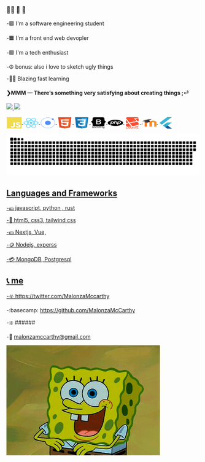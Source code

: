 ### 	:pirate_flag: :crossed_flags: :checkered_flag:


-:green_square: I'm a software engineering student

-:orange_square: I'm a front end web devopler

-:blue_square: I'm a tech enthusiast

-:peace_symbol: bonus: also i love to sketch ugly things

-:pirate_flag: Blazing fast learning


#### ❯MMM — There’s something very satisfying about creating things ;⏎

<div>
  <a href="https://github.com/MalonzaMcCarthy">
  <img height="180em" src="https://github-readme-stats.vercel.app/api?username=MalonzaMcCarthy&show_icons=true&theme=dracula&include_all_commits=true&count_private=true"/>
  <img height="180em" src="https://github-readme-stats.vercel.app/api/top-langs/?username=MalonzaMcCarthy&layout=compact&langs_count=7&theme=dracula"/>
</div>
<div style="display: inline_block"><br>
  <img align="center" alt="Mano-Js" height="30" width="40" src="https://raw.githubusercontent.com/devicons/devicon/master/icons/javascript/javascript-plain.svg">
  <img align="center" alt="Mano-React" height="30" width="40" src="https://raw.githubusercontent.com/devicons/devicon/master/icons/react/react-original.svg">
  <img align="center" alt="Mano-Ionic" height="30" width="40" src="https://github.com/devicons/devicon/blob/master/icons/ionic/ionic-original.svg">
  <img align="center" alt="Mano-HTML" height="30" width="40" src="https://raw.githubusercontent.com/devicons/devicon/master/icons/html5/html5-original.svg">
  <img align="center" alt="Mano-CSS" height="30" width="40" src="https://raw.githubusercontent.com/devicons/devicon/master/icons/css3/css3-original.svg">
  <img align="center" alt="Mano-Bootstrap" height="30" width="40" src="https://github.com/devicons/devicon/blob/master/icons/bootstrap/bootstrap-plain-wordmark.svg">
  <img align="center" alt="Mano-PHP" height="30" width="40" src="https://github.com/devicons/devicon/blob/master/icons/php/php-plain.svg">
  <img align="center" alt="Mano-Laravel" height="30" width="40" src="https://github.com/devicons/devicon/blob/master/icons/laravel/laravel-plain-wordmark.svg">
  <img align="center" alt="Mano-Moodle" height="30" width="40" src="https://github.com/devicons/devicon/blob/master/icons/moodle/moodle-original.svg">
  <img align="center" alt="Mano-Flutter" height="30" width="40" src="https://github.com/devicons/devicon/blob/master/icons/flutter/flutter-original.svg">
</div>


!['contributions.svg'](contributions.svg)


## Languages and Frameworks
-:euro: javascript, python , rust

-:money_with_wings: html5, css3, tailwind css

-:dollar: Nextjs, Vue,

-:coin: Nodejs, experss

-:credit_card: MongoDB, Postgresql

## :telephone_receiver: me

-:biohazard: https://twitter.com/MalonzaMccarthy

-:basecamp:  https://github.com/MalonzaMcCarthy

-:sparkle:  ######

-:email:  malonzamccarthy@gmail.com

<!-- !['image'](giphy3.gif) -->

!['image'](giphy.gif)

<br />
<br />





